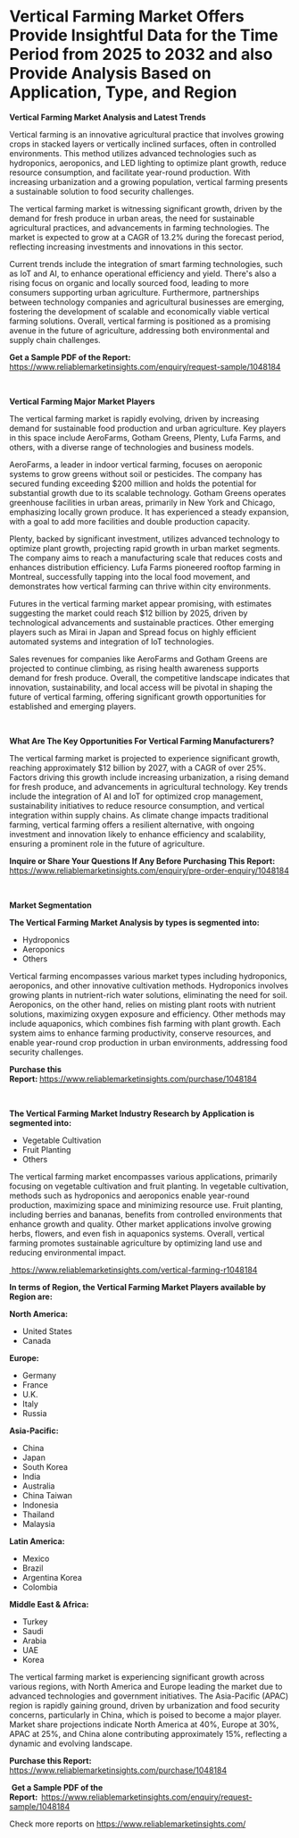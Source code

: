 <p><h1>Vertical Farming Market Offers Provide Insightful Data for the Time Period from 2025 to 2032 and also Provide Analysis Based on Application, Type, and Region</h1></p><p><strong>Vertical Farming Market Analysis and Latest Trends</strong></p>
<p><p>Vertical farming is an innovative agricultural practice that involves growing crops in stacked layers or vertically inclined surfaces, often in controlled environments. This method utilizes advanced technologies such as hydroponics, aeroponics, and LED lighting to optimize plant growth, reduce resource consumption, and facilitate year-round production. With increasing urbanization and a growing population, vertical farming presents a sustainable solution to food security challenges.</p><p>The vertical farming market is witnessing significant growth, driven by the demand for fresh produce in urban areas, the need for sustainable agricultural practices, and advancements in farming technologies. The market is expected to grow at a CAGR of 13.2% during the forecast period, reflecting increasing investments and innovations in this sector. </p><p>Current trends include the integration of smart farming technologies, such as IoT and AI, to enhance operational efficiency and yield. There's also a rising focus on organic and locally sourced food, leading to more consumers supporting urban agriculture. Furthermore, partnerships between technology companies and agricultural businesses are emerging, fostering the development of scalable and economically viable vertical farming solutions. Overall, vertical farming is positioned as a promising avenue in the future of agriculture, addressing both environmental and supply chain challenges.</p></p>
<p><strong>Get a Sample PDF of the Report:&nbsp;</strong> <a href="https://www.reliablemarketinsights.com/enquiry/request-sample/1048184?utm_campaign=3274&utm_medium=2&utm_source=Github&utm_content=ia&utm_term=30032025&utm_id=vertical-farming">https://www.reliablemarketinsights.com/enquiry/request-sample/1048184</a></p>
<p>&nbsp;</p>
<p><strong>Vertical Farming Major Market Players</strong></p>
<p><p>The vertical farming market is rapidly evolving, driven by increasing demand for sustainable food production and urban agriculture. Key players in this space include AeroFarms, Gotham Greens, Plenty, Lufa Farms, and others, with a diverse range of technologies and business models.</p><p>AeroFarms, a leader in indoor vertical farming, focuses on aeroponic systems to grow greens without soil or pesticides. The company has secured funding exceeding $200 million and holds the potential for substantial growth due to its scalable technology. Gotham Greens operates greenhouse facilities in urban areas, primarily in New York and Chicago, emphasizing locally grown produce. It has experienced a steady expansion, with a goal to add more facilities and double production capacity.</p><p>Plenty, backed by significant investment, utilizes advanced technology to optimize plant growth, projecting rapid growth in urban market segments. The company aims to reach a manufacturing scale that reduces costs and enhances distribution efficiency. Lufa Farms pioneered rooftop farming in Montreal, successfully tapping into the local food movement, and demonstrates how vertical farming can thrive within city environments.</p><p>Futures in the vertical farming market appear promising, with estimates suggesting the market could reach $12 billion by 2025, driven by technological advancements and sustainable practices. Other emerging players such as Mirai in Japan and Spread focus on highly efficient automated systems and integration of IoT technologies.</p><p>Sales revenues for companies like AeroFarms and Gotham Greens are projected to continue climbing, as rising health awareness supports demand for fresh produce. Overall, the competitive landscape indicates that innovation, sustainability, and local access will be pivotal in shaping the future of vertical farming, offering significant growth opportunities for established and emerging players.</p></p>
<p>&nbsp;</p>
<p><strong>What Are The Key Opportunities For Vertical Farming Manufacturers?</strong></p>
<p><p>The vertical farming market is projected to experience significant growth, reaching approximately $12 billion by 2027, with a CAGR of over 25%. Factors driving this growth include increasing urbanization, a rising demand for fresh produce, and advancements in agricultural technology. Key trends include the integration of AI and IoT for optimized crop management, sustainability initiatives to reduce resource consumption, and vertical integration within supply chains. As climate change impacts traditional farming, vertical farming offers a resilient alternative, with ongoing investment and innovation likely to enhance efficiency and scalability, ensuring a prominent role in the future of agriculture.</p></p>
<p><strong>Inquire or Share Your Questions If Any Before Purchasing This Report:</strong> <a href="https://www.reliablemarketinsights.com/enquiry/pre-order-enquiry/1048184?utm_campaign=3274&utm_medium=2&utm_source=Github&utm_content=ia&utm_term=30032025&utm_id=vertical-farming">https://www.reliablemarketinsights.com/enquiry/pre-order-enquiry/1048184</a></p>
<p>&nbsp;</p>
<p><strong>Market Segmentation</strong></p>
<p><strong>The Vertical Farming Market Analysis by types is segmented into:</strong></p>
<p><ul><li>Hydroponics</li><li>Aeroponics</li><li>Others</li></ul></p>
<p><p>Vertical farming encompasses various market types including hydroponics, aeroponics, and other innovative cultivation methods. Hydroponics involves growing plants in nutrient-rich water solutions, eliminating the need for soil. Aeroponics, on the other hand, relies on misting plant roots with nutrient solutions, maximizing oxygen exposure and efficiency. Other methods may include aquaponics, which combines fish farming with plant growth. Each system aims to enhance farming productivity, conserve resources, and enable year-round crop production in urban environments, addressing food security challenges.</p></p>
<p><strong>Purchase this Report:&nbsp;</strong><a href="https://www.reliablemarketinsights.com/purchase/1048184?utm_campaign=3274&utm_medium=2&utm_source=Github&utm_content=ia&utm_term=30032025&utm_id=vertical-farming">https://www.reliablemarketinsights.com/purchase/1048184</a></p>
<p>&nbsp;</p>
<p><strong>The Vertical Farming Market Industry Research by Application is segmented into:</strong></p>
<p><ul><li>Vegetable Cultivation</li><li>Fruit Planting</li><li>Others</li></ul></p>
<p><p>The vertical farming market encompasses various applications, primarily focusing on vegetable cultivation and fruit planting. In vegetable cultivation, methods such as hydroponics and aeroponics enable year-round production, maximizing space and minimizing resource use. Fruit planting, including berries and bananas, benefits from controlled environments that enhance growth and quality. Other market applications involve growing herbs, flowers, and even fish in aquaponics systems. Overall, vertical farming promotes sustainable agriculture by optimizing land use and reducing environmental impact.</p></p>
<p><a href="https://www.reliablemarketinsights.com/vertical-farming-r1048184?utm_campaign=3274&utm_medium=2&utm_source=Github&utm_content=ia&utm_term=30032025&utm_id=vertical-farming">&nbsp;https://www.reliablemarketinsights.com/vertical-farming-r1048184</a></p>
<p><strong>In terms of Region, the Vertical Farming Market Players available by Region are:</strong></p>
<p>
    <p> <strong> North America: </strong>
        <ul>
            <li>United States</li>
            <li>Canada</li>
        </ul>
        </p> 
    <p> <strong> Europe: </strong>
        <ul>
            <li>Germany</li>
            <li>France</li>
            <li>U.K.</li>
            <li>Italy</li>
            <li>Russia</li>
        </ul>
        </p> 
    <p> <strong> Asia-Pacific: </strong>
        <ul>
            <li>China</li>
            <li>Japan</li>
            <li>South Korea</li>
            <li>India</li>
            <li>Australia</li>
            <li>China Taiwan</li>
            <li>Indonesia</li>
            <li>Thailand</li>
            <li>Malaysia</li>
        </ul>
        </p> 
    <p> <strong> Latin America: </strong>
        <ul>
            <li>Mexico</li>
            <li>Brazil</li>
            <li>Argentina Korea</li>
            <li>Colombia</li>
        </ul>
        </p> 
    <p> <strong> Middle East & Africa: </strong>
        <ul>
            <li>Turkey</li>
            <li>Saudi</li>
            <li>Arabia</li>
            <li>UAE</li>
            <li>Korea</li>
        </ul>
    </p>
    </p>
<p><p>The vertical farming market is experiencing significant growth across various regions, with North America and Europe leading the market due to advanced technologies and government initiatives. The Asia-Pacific (APAC) region is rapidly gaining ground, driven by urbanization and food security concerns, particularly in China, which is poised to become a major player. Market share projections indicate North America at 40%, Europe at 30%, APAC at 25%, and China alone contributing approximately 15%, reflecting a dynamic and evolving landscape.</p></p>
<p><strong>Purchase this Report: </strong><a href="https://www.reliablemarketinsights.com/purchase/1048184?utm_campaign=3274&utm_medium=2&utm_source=Github&utm_content=ia&utm_term=30032025&utm_id=vertical-farming">https://www.reliablemarketinsights.com/purchase/1048184</a></p>
<p>&nbsp;<strong>Get a Sample PDF of the Report:&nbsp;&nbsp;</strong><a href="https://www.reliablemarketinsights.com/enquiry/request-sample/1048184?utm_campaign=3274&utm_medium=2&utm_source=Github&utm_content=ia&utm_term=30032025&utm_id=vertical-farming">https://www.reliablemarketinsights.com/enquiry/request-sample/1048184</a></p>
<p><strong></strong></p>
<p>Check more reports on <a href="https://www.reliablemarketinsights.com/?utm_campaign=3274&utm_medium=2&utm_source=Github&utm_content=ia&utm_term=30032025&utm_id=vertical-farming">https://www.reliablemarketinsights.com/</a></p>